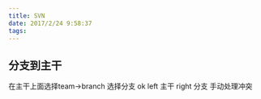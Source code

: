 ```yaml
---
title: SVN
date: 2017/2/24 9:58:37  
tags:
---
```

## 分支到主干 ##
在主干上面选择team->branch 选择分支 ok
left 主干 right 分支 手动处理冲突